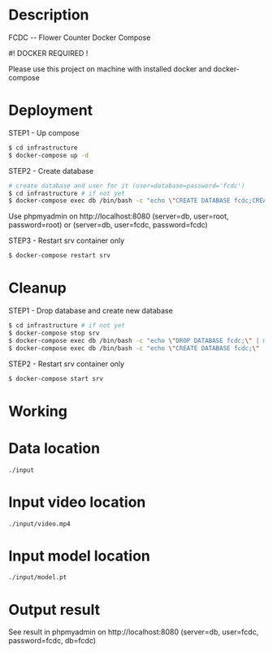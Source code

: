 # Description

FCDC -- Flower Counter Docker Compose

#! DOCKER REQUIRED !

Please use this project on machine with installed docker and docker-compose

# Deployment

STEP1 - Up compose

```bash
$ cd infrastructure
$ docker-compose up -d
```

STEP2 - Create database

```bash
# create database and user for it (user=database=password='fcdc')
$ cd infrastructure # if not yet
$ docker-compose exec db /bin/bash -c "echo \"CREATE DATABASE fcdc;CREATE USER 'fcdc'@'%' IDENTIFIED BY 'fcdc';GRANT ALL PRIVILEGES ON fcdc.* to 'fcdc'@'%' WITH GRANT OPTION;\" | mysql -uroot -proot"
```
Use phpmyadmin on http://localhost:8080 (server=db, user=root, password=root) or (server=db, user=fcdc, password=fcdc)

STEP3 - Restart srv container only

```bash
$ docker-compose restart srv
```

# Cleanup

STEP1 - Drop database and create new database

```bash
$ cd infrastructure # if not yet
$ docker-compose stop srv
$ docker-compose exec db /bin/bash -c "echo \"DROP DATABASE fcdc;\" | mysql -uroot -proot"
$ docker-compose exec db /bin/bash -c "echo \"CREATE DATABASE fcdc;\" | mysql -uroot -proot"
```

STEP2 - Restart srv container only

```bash
$ docker-compose start srv
```



# Working

# Data location

`./input`

# Input video location

`./input/video.mp4`

# Input model location

`./input/model.pt`

# Output result

See result in phpmyadmin on http://localhost:8080 (server=db, user=fcdc, password=fcdc, db=fcdc)
